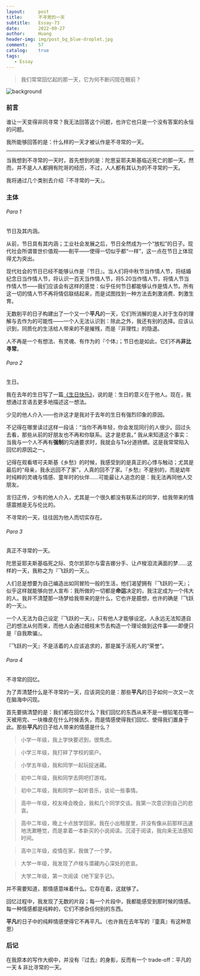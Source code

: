 ```yaml
---
layout:     post
title:      不寻常的一天
subtitle:   Essay-73
date:       2022-09-27
author:     Huang
header-img: img/post_bg_blue-droplet.jpg
comment:    57
catalog:    true
tags:
   - Essay
---
```


> 我们常常回忆起的那一天，它为何不断闪现在眼前？

![background](https://huang-feiyu.github.io/img/post_bg_blue-droplet.jpg)

### 前言

谁让一天变得非同寻常？我无法回答这个问题，也许它也只是一个没有答案的永恒的问题。

我所能够回答的是：什么样的一天才被认作是不寻常的一天。

---

当我想到不寻常的一天时，首先想到的是：陀思妥耶夫斯基临近死亡的那一天。然而，并不是人人都拥有陀哥的经历，不过，人人都有其认为的不寻常的一天。

我将通过几个类别去介绍『不寻常的一天』。

### 主体

###### Para 1

节日及其内涵。

从前，节日具有其内涵；工业社会发展之后，节日全然成为一个“放松”的日子。现代社会所谓普世价值观——削平——使得一切似乎都“一样”，这一点在节日上体现得尤为突出。

现代社会的节日已经不能够认作是『节日』。当人们将中秋节当作情人节，将结婚纪念日当作情人节，将认识一百天当作情人节，将5.20当作情人节，将情人节当作情人节——我们应该会有这样的感觉：似乎任何节日都能够认作是情人节。所有这一切的情人节不再将情侣联结起来，而是试图找到一种方法去刺激消费、刺激生育。

无数削平的日子构建出了一个又一个**平凡**的一天，它们所消解的是人对于生存的理解与去作为的可能性——一个人无法认识到：除此之外，我还有别的选择。应该认识到，同质化的生活给人带来的不是摧残，而是『非理性』的隐退。

人不再是一个有想法、有灵魂、有作为的『个体』；节日也是如此，它们不再**非比寻常**。

###### Para 2

生日。

我在去年的生日写了一篇[《生日快乐》](https://xn--29s704loyd.com/2021/11/13/Happy-Birthday/)，说的是：生日的意义在于他人。现在，我想通过言语去更多地描述这一想法。

少见的他人介入——也许这才是我对于去年的生日有强烈印象的原因。

不记得在哪里读过这样一段话：“当你不再年轻，你会发现同行的人很少。回过头去看，那些从前的好朋友也不再和你联系。这才是悲哀。” 我从来知道这个事实：当我与一个人不再有**强制**的沟通要求时，我就会与Ta分道扬镳。这是我常常陷入回忆的原因之一。

记得在观看塔可夫斯基《乡愁》的时候，我感受到的是真正的心悸与触动；尤其是最后的“母亲，我永远回不了家”，人真的回不了家。『乡愁』不是别的，而是幼年时纯粹的灵魂与情感、童年时的伙伴……可能最让人追念的是：我无法再同他人交朋友。

言归正传，少有的他人介入，尤其是一个很久都没有联系过的同学，给我带来的情感震撼是无与伦比的。

不寻常的一天，往往因为他人而切实存在。

###### Para 3

真正不寻常的一天。

陀思妥耶夫斯基临死之际、克尔凯郭尔与雷吉娜分手、让卢梭泪流满面的梦……这样的一天，我称之为『飞跃的一天』。

人们总是想要为自己编造出如同冒险一般的生活，他们渴望拥有『飞跃的一天』；似乎这样就能够向世人宣布：我所做的一切都是**命运**决定的，我注定成为一个伟大的人。我并不清楚那一场梦给我带来的是什么，它也许是臆想，也许的确是『飞跃的一天』。

一个人无法为自己设定『飞跃的一天』，只有他人才能够设定。人永远无法知道自己的想法从何而来，而他人会通过细枝末节去构造一个理论做到这件事——即便只是『自我欺骗』。

『飞跃的一天』不是活着的人应该追求的，那是属于活死人的“荣誉”。

###### Para 4

不寻常的回忆。

为了弄清楚什么是不寻常的一天，应该洞见的是：那些**平凡**的日子如何一次又一次在脑海中闪现。

首先要搞清楚的是：我们都在回忆什么？我们回忆的东西从来不是一根铅笔在哪一天被用完、一块橡皮在什么时候丢失，而是情感使得我们回忆、使得我们置身于此。那些**平凡**的日子给人带来的情感是什么？

> 小学一年级，我上学快要迟到，很焦虑。

> 小学三年级，我打碎了学校的窗户。

> 小学五年级，我和同学一起玩捉迷藏。

> 初中二年级，我和同学去网吧打游戏。

> 初中二年级，我和同学一起听音乐，谈论一些事情。

> 高中一年级，校友峰会晚会，我和几个同学交谈。我第一次意识到自己的悲哀。

> 高中二年级，晚上十点放学回家。我在小出租屋里，并没有像从前那样迅速地洗漱睡觉，而是拿着一本新买的小说阅读。沉浸于阅读，我向来无法感知时间。

> 高中三年级，疫情在家，我做了一个梦。

> 大学一年级，我发现了卢梭与潜藏内心深处的悲哀。

> 大学二年级，第一次阅读《地下室手记》。

并不需要知道，那情感意味着什么。它存在着，这就够了。

回忆过程中，我发现了无数的片段；每一个片段中，我都能感受到那时候的情感。每一种情感都是纯粹的，它们不掺杂任何别的东西。

**平凡**的日子中的纯粹情感使得它不再平凡。（也许我在去年写的『童真』有这种意思）

### 后记

在我原本的写作大纲中，并没有『过去』的身影，反而有一个 trade-off：平凡的一天 & 非比寻常的一天。

